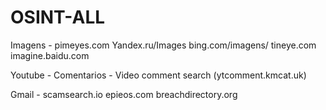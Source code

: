 # OSINT-ALL

Imagens - 
pimeyes.com
Yandex.ru/Images 
bing.com/imagens/
tineye.com
imagine.baidu.com

Youtube - 
Comentarios - Video comment search (ytcomment.kmcat.uk)

Gmail - 
scamsearch.io
epieos.com
breachdirectory.org
